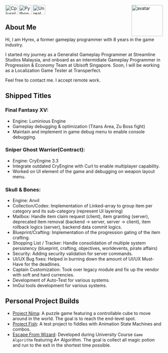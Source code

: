 <div style="display: inline_block"><br>
  <img align="center" alt="Cplusplus" height="30" width="40" src="https://cdn.jsdelivr.net/gh/devicons/devicon/icons/cplusplus/cplusplus-original.svg" width="40" height="40"/>
  <img align="center" alt="Python" height="30" width="40" src="https://cdn.jsdelivr.net/gh/devicons/devicon@latest/icons/python/python-original.svg" width="40" height="40"/>
  <img align="center" alt="Unreal" height="30" width="40" src="https://cdn.jsdelivr.net/gh/devicons/devicon@latest/icons/unrealengine/unrealengine-original.svg" width="40" height="40"/>
  <img align="right" alt="avatar" width="100em" src="https://avatars.githubusercontent.com/u/10288953">
</div>

## About Me

Hi, I am Hyrex, a former gameplay programmer with 8 years in the game industry. 

I started my journey as a Generalist Gameplay Programmer at Streamline Studios Malaysia, and onboard as an intermidiate Gameplay Programmer in Progression & Economy Team at Ubisoft Singapore. 
Soon, I will be working as a Localization Game Tester at Transperfect. 

Feel free to contact me. I accept remote work.

## Shipped Titles

### Final Fantasy XV: 
- Engine: Luminious Engine
- Gameplay debugging & optimization (Titans Area, Zu Boss fight)
- Maintain and implement in game debug menu to enable console debugging.

### Sniper Ghost Warrior(Contract):
- Engine: CryEngine 3.3
- Integrate outdated CryEngine with Curl to enable multiplayer capability.
- Worked on UI element of the game and debugging on weapon layout menu.

### Skull & Bones: 
- Engine: Anvil
- Collection/Codex: Implementation of Linked-array to group item per category and its sub-category (represent UI layering)
- Mailbox: Handle item claim request (client), item granting (server), deprecated item removal (backend -> server, server -> client), item rollback logics (server), backend data commit logics.
- Blueprint/Crafting: Implementation of the progression gating of the item crafting.
- Shopping List / Tracker: Handle consolidation of multiple system persistency (blueprint, crafting, objectives, worldevents, pirate affairs)
- Security: Adding security validation for server commands.
- UI/UX Bug fixes: Helped in burning down the amount of UI/UX Must-Have for the deadlines.
- Captain Customization: Took over legacy module and fix up the vendor with soft and hard currencies.
- Development of Auto-Test for various systems.
- ImGui tools development for various systems.

## Personal Project Builds
- [Project Nima](https://drive.google.com/file/d/1aHa33I2-znXrFd1QMnyLHrO3xCOqvIcn/view?usp=drive_link): A puzzle game featuring a controllable cube to move around in the world. The goal is to reach the end-level spot.
- [Project Fish](https://drive.google.com/file/d/17hUXWRPUCUvkPjyif2EEIAQLEkhOZqwK/view?usp=drive_link): A test project to fiddles with Animation State Machines and combos. 
- [Escape From Wizard](https://github.com/hchia93/escape-from-wizard): Developed during University Course `Game Algorithm` featuring A* Algorithm. The goal is collect all magic potion and run to the exit in the shortest time possible. 
